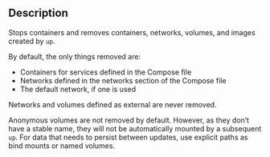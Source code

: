 

## Description

Stops containers and removes containers, networks, volumes, and images created by `up`.

By default, the only things removed are:

- Containers for services defined in the Compose file
- Networks defined in the networks section of the Compose file
- The default network, if one is used

Networks and volumes defined as external are never removed.

Anonymous volumes are not removed by default. However, as they don’t have a stable name, they will not be automatically
mounted by a subsequent `up`. For data that needs to persist between updates, use explicit paths as bind mounts or
named volumes.
